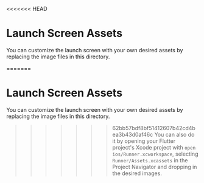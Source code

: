 <<<<<<< HEAD
# Launch Screen Assets

You can customize the launch screen with your own desired assets by replacing the image files in this directory.

=======
# Launch Screen Assets

You can customize the launch screen with your own desired assets by replacing the image files in this directory.

>>>>>>> 62bb57bdf8bf51412607b42cd4bea3b43d0af46c
You can also do it by opening your Flutter project's Xcode project with `open ios/Runner.xcworkspace`, selecting `Runner/Assets.xcassets` in the Project Navigator and dropping in the desired images.